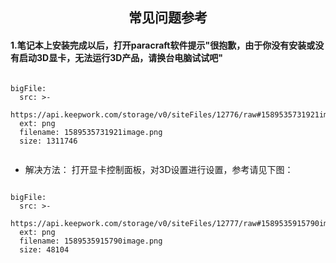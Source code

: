 ## <center>  常见问题参考</center>

#### 1.笔记本上安装完成以后，打开paracraft软件提示"很抱歉，由于你没有安装或没有启动3D显卡，无法运行3D产品，请换台电脑试试吧"
  
 
```@BigFile

bigFile:
  src: >-
    https://api.keepwork.com/storage/v0/siteFiles/12776/raw#1589535731921image.png
  ext: png
  filename: 1589535731921image.png
  size: 1311746
          
```


- 解决方法： 
  打开显卡控制面板，对3D设置进行设置，参考请见下图：
 
```@BigFile

bigFile:
  src: >-
    https://api.keepwork.com/storage/v0/siteFiles/12777/raw#1589535915790image.png
  ext: png
  filename: 1589535915790image.png
  size: 48104
          
```